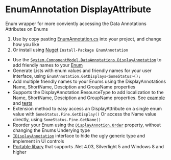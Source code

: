 EnumAnnotation DisplayAttribute 
==========
Enum wrapper for more conviently accessing the Data Annotations Attributes on Enums

1. Use by copy pasting [EnumAnnotation.cs](https://raw.github.com/aadje/EnumAnnotation/master/EnumAnnotations/EnumAnnotation.cs) into your project, and change how you like
2. Or install using [Nuget](https://nuget.org/packages/EnumAnnotation) ```Install-Package EnumAnnotation```  

* Use the [```System.ComponentModel.DataAnnotations.DisplayAnnotation```](http://msdn.microsoft.com/en-us/library/system.componentmodel.dataannotations.displayattribute.aspx) to add friendly names to your [Enum](https://github.com/aadje/EnumAnnotation/blob/master/EnumAnnotations.Test/Data/SomeStatus.cs)
* Generate Lists with enum values and friendly names for your user interface, using ```EnumAnnotation.GetDisplays<SomeStatus>();```
* Add multiple friendly names to your Enums using the DisplayAnnotations Name, ShortName, Desciption and GroupName properties
* Supports the DisplayAnnotation.ResourceType to add localization to the Name, ShortName, Desciption and GroupName properties. See [example](https://github.com/aadje/EnumAnnotation/blob/master/EnumAnnotations.Test/Data/LocalizedStatus.cs) and [tests](https://github.com/aadje/EnumAnnotation/blob/master/EnumAnnotations.Test/EnumAnnotationTest.cs)
* Extension method to easy access an DisplayAttribute on a single enum value with ```SomeStatus.Fine.GetDisplay()``` Or access the Name value directly, using ```SomeStatus.Fine.GetName()```
* Reorder your Enum using the [```DisplayAnnotion.Order```](http://msdn.microsoft.com/en-us/library/system.componentmodel.dataannotations.displayattribute.order.aspx) property, without changing the Enums Underying type
* [```IDisplayAnnotation```](https://github.com/aadje/EnumAnnotation/blob/master/EnumAnnotations/EnumAnnotation.cs) interface to hide the ugly generic type and implement in UI controls 
* [Portable libary](http://msdn.microsoft.com/en-us/library/gg597391.aspx) that supports .Net 4.03, Silverlight 5 and Windows 8 and higher